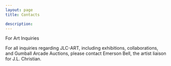 ```yaml
---
layout: page
title: Contacts

description:
---
```


For Art Inquiries

For all inquiries regarding JLC-ART, including exhibitions, collaborations, and Gumball Arcade Auctions, please contact Emerson Bell, the artist liaison for J.L. Christian.